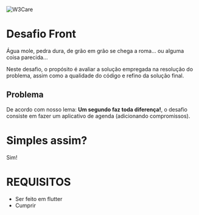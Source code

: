 ![W3Care](https://w3.care/wp-content/uploads/2020/05/w3care-logo.png)

# Desafio Front
Água mole, pedra dura, de grão em grão se chega a roma... ou alguma coisa parecida...


Neste desafio, o propósito é avaliar a solução empregada na resolução do problema, assim como a qualidade do código e refino da solução final.

## Problema
De acordo com nosso lema: **Um segundo faz toda diferença!**, o desafio consiste em fazer um aplicativo de agenda (adicionando compromissos).

# Simples assim?
Sim!

# REQUISITOS
* Ser feito em flutter
* Cumprir
